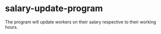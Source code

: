# salary-update-program
The program will update workers on their salary respective to their working hours.
